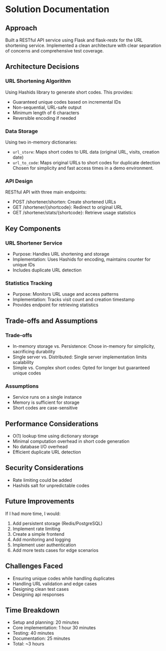# Solution Documentation

## Approach
Built a RESTful API service using Flask and flask-restx for the URL shortening service. Implemented a clean architecture with clear separation of concerns and comprehensive test coverage.

## Architecture Decisions

### URL Shortening Algorithm
Using Hashids library to generate short codes. This provides:
- Guaranteed unique codes based on incremental IDs
- Non-sequential, URL-safe output
- Minimum length of 6 characters
- Reversible encoding if needed

### Data Storage
Using two in-memory dictionaries:
- `url_store`: Maps short codes to URL data (original URL, visits, creation date)
- `url_to_code`: Maps original URLs to short codes for duplicate detection
Chosen for simplicity and fast access times in a demo environment.

### API Design
RESTful API with three main endpoints:
- POST /shortener/shorten: Create shortened URLs
- GET /shortener/{shortcode}: Redirect to original URL
- GET /shortener/stats/{shortcode}: Retrieve usage statistics

## Key Components

### URL Shortener Service
- Purpose: Handles URL shortening and storage
- Implementation: Uses Hashids for encoding, maintains counter for unique IDs
- Includes duplicate URL detection

### Statistics Tracking
- Purpose: Monitors URL usage and access patterns
- Implementation: Tracks visit count and creation timestamp
- Provides endpoint for retrieving statistics

## Trade-offs and Assumptions

### Trade-offs
- In-memory storage vs. Persistence: Chose in-memory for simplicity, sacrificing durability
- Single server vs. Distributed: Single server implementation limits scalability
- Simple vs. Complex short codes: Opted for longer but guaranteed unique codes

### Assumptions
- Service runs on a single instance
- Memory is sufficient for storage
- Short codes are case-sensitive

## Performance Considerations
- O(1) lookup time using dictionary storage
- Minimal computation overhead in short code generation
- No database I/O overhead
- Efficient duplicate URL detection

## Security Considerations
- Rate limiting could be added
- Hashids salt for unpredictable codes

## Future Improvements
If I had more time, I would:
1. Add persistent storage (Redis/PostgreSQL)
2. Implement rate limiting
3. Create a simple frontend
4. Add monitoring and logging
5. Implement user authentication
6. Add more tests cases for edge scenarios

## Challenges Faced
- Ensuring unique codes while handling duplicates
- Handling URL validation and edge cases
- Designing clean test cases
- Designing api responses

## Time Breakdown
- Setup and planning: 20 minutes
- Core implementation: 1 hour 30 minutes
- Testing: 40 minutes
- Documentation: 25 minutes
- Total: ~3 hours